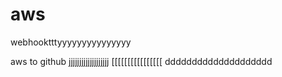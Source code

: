 # aws
webhooktttyyyyyyyyyyyyyyy

aws to github
jjjjjjjjjjjjjjjjjjj
[[[[[[[[[[[[[[[[
dddddddddddddddddddd

